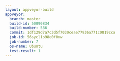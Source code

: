 ```yaml
---
layout: appveyor-build
appveyor:
  branch: master
  build-id: 50090834
  build-number: 586
  commit: 1df129d7a7c3d5f7030ceae77936a771c0819cca
  job-id: 56sycl1o98e0f0nw
  job-number: 7
  os-name: Ubuntu
  test-result: 1
---
```

